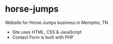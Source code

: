 # horse-jumps
Website for Horse Jumps business in Memphis, TN
<ul> 
  <li> Site uses HTML, CSS & JavaScript </li>
  <li> Contact Form is built with PHP </li>
</ul>

